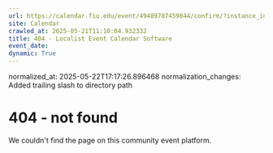 ```yaml
---
url: https://calendar.fiu.edu/event/49489707459844/confirm/?instance_id=49489707477262&return=https%3A%2F%2Fcalendar.fiu.edu%2F
site: Calendar
crawled_at: 2025-05-21T11:10:04.932332
title: 404 - Localist Event Calendar Software
event_date: 
dynamic: True
---
```

normalized_at: 2025-05-22T17:17:26.896468
normalization_changes: Added trailing slash to directory path

# 404 - not found
We couldn't find the page on this community event platform.
